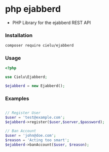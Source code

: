 # php ejabberd

- PHP Library for the ejabberd REST API

### Installation
```bash
composer require cielu/ejabberd
```

### Usage
```php
<?php

use Cielu\Ejabberd;

$ejabberd = new Ejabberd();


```

### Examples
```php

// Register User
$user = 'test@example.com';
$ejabberd->register($user,$server,$password);

// Ban Account
$user = 'john@doe.com';
$reason = 'Acting too smart';
$ejabberd->banAccount($user, $reason);
```
